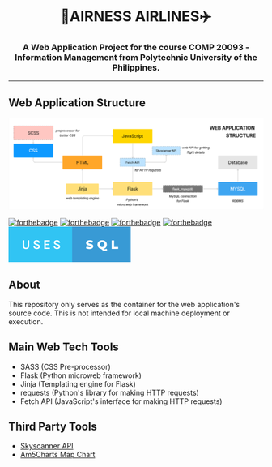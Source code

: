 <h1 align='center'><b>👑AIRNESS AIRLINES✈️</b></h1>
<h3 align='center'>A Web Application Project for the course <b>COMP 20093 - Information Management</b> from Polytechnic University of the Philippines.</h3>

---

## Web Application Structure
![Web Application Structure](/assets/img/structure.png "Web Application Structure")

[![forthebadge](https://forthebadge.com/images/badges/uses-html.svg)](https://forthebadge.com)
[![forthebadge](https://forthebadge.com/images/badges/uses-css.svg)](https://forthebadge.com)
[![forthebadge](https://forthebadge.com/images/badges/made-with-javascript.svg)](https://forthebadge.com)
[![forthebadge](https://forthebadge.com/images/badges/made-with-python.svg)](https://forthebadge.com)
![forthebadge](/assets/svg/uses-sql.svg "Uses SQL")
## About
This repository only serves as the container for the web application's source code. This is not intended
for local machine deployment or execution.

## Main Web Tech Tools
- SASS (CSS Pre-processor)
- Flask (Python microweb framework)
- Jinja (Templating engine for Flask)
- requests (Python's library for making HTTP requests)
- Fetch API (JavaScript's interface for making HTTP requests)

## Third Party Tools
- [Skyscanner API](https://rapidapi.com/3b-data-3b-data-default/api/skyscanner44/pricing)
- [Am5Charts Map Chart](https://www.amcharts.com/docs/v5/charts/map-chart/)




